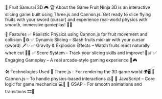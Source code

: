 🍉 Fruit Samurai 3D 🎮
🏆 About the Game
Fruit Ninja 3D is an interactive slicing game built using Three.js and Cannon.js. Get ready to slice flying fruits with your sword (cursor) and experience real-world physics with smooth, immersive gameplay! 🍌🔪

🎯 Features
✅ Realistic Physics using Cannon.js for fruit movement and collision 🍏⚙️
✅ Dynamic Slicing – Slash fruits mid-air with your cursor (sword) 🗡️✨
✅ Gravity & Explosion Effects – Watch fruits react naturally when cut 🍍💥
✅ Score System – Track your slicing skills and improve! 🏅📊
✅ Engaging Gameplay – A real arcade-style gaming experience 🎰🎮

🛠️ Technologies Used
🔹 Three.js – For rendering the 3D game world 🌍🖥️
🔹 Cannon.js – To handle physics-based interactions ⚖️💨
🔹 JavaScript – Core logic for game mechanics 💻🚀
🔹 GSAP – For smooth animations and transitions 🎞️🔄
